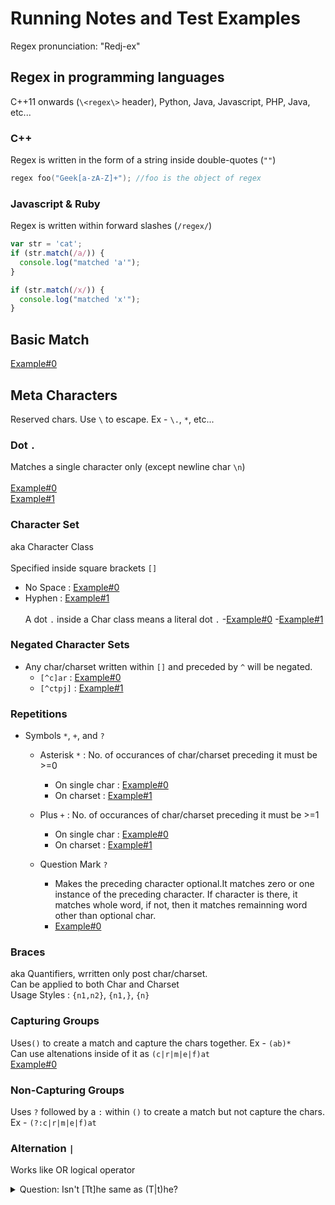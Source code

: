 # Running Notes and Test Examples

Regex pronunciation: "Redj-ex"

## Regex in programming languages

C++11 onwards (`\<regex\>` header), Python, Java, Javascript, PHP, Java, etc...

### C++ 

Regex is written in the form of a string inside double-quotes (`""`)

```cpp
regex foo("Geek[a-zA-Z]+"); //foo is the object of regex 
```
### Javascript & Ruby

Regex is written within forward slashes (`/regex/`)

```js
var str = 'cat';
if (str.match(/a/)) {
  console.log("matched 'a'");
}

if (str.match(/x/)) {
  console.log("matched 'x'");
}
```

## Basic Match
[Example#0](https://www.regexpal.com/?fam=116958)

## Meta Characters
Reserved chars. Use `\` to escape. Ex - `\.`, `*`, etc...

### Dot `.`
Matches a single character only (except newline char `\n`)<br><br>
[Example#0](https://www.regexpal.com/?fam=116959)<br>
[Example#1](https://www.regexpal.com/?fam=116960)
  
### Character Set
aka Character Class<br><br>
Specified inside square brackets `[]`
  - No Space : [Example#0](https://www.regexpal.com/?fam=116961)
  - Hyphen : [Example#1](https://www.regexpal.com/?fam=116971)
<br><br>
A dot `.` inside a Char class means a literal dot `.`
  -[Example#0](https://www.regexpal.com/?fam=116963)
  -[Example#1](https://www.regexpal.com/?fam=116964)
  
### Negated Character Sets
- Any char/charset written within `[]` and preceded by `^` will be negated.
  - `[^c]ar` : [Example#0](https://www.regexpal.com/?fam=116965)
  - `[^ctpj]` : [Example#1](https://www.regexpal.com/?fam=116966)
  
### Repetitions
- Symbols `*`, `+`, and `?`
  - Asterisk `*` : No. of occurances of char/charset preceding it must be >=0 
    - On single char : [Example#0](https://www.regexpal.com/?fam=116967)
    - On charset : [Example#1](https://www.regexpal.com/?fam=116968)
    
  - Plus `+` : No. of occurances of char/charset preceding it must be >=1
    - On single char : [Example#0](https://www.regexpal.com/?fam=116969)
    - On charset : [Example#1](https://www.regexpal.com/?fam=116970)
    
  - Question Mark `?`
    - Makes the preceding character optional.It matches zero or one instance of the preceding character. If character is there, it matches whole word, if not, then it matches remainning word other than optional char. 
    - [Example#0](https://www.regexpal.com/?fam=116974)

### Braces
aka Quantifiers, wrritten only post char/charset.<br>
Can be applied to both Char and Charset<br>
Usage Styles : `{n1,n2}`, `{n1,}`, `{n}`

### Capturing Groups
Uses`()` to create a match and capture the chars together. Ex - `(ab)*`<br>
Can use altenations inside of it as `(c|r|m|e|f)at`<br>
[Example#0](https://www.regexpal.com/?fam=116976)

### Non-Capturing Groups
Uses `?` followed by a `:` within `()` to create a match but not capture the chars. Ex - `(?:c|r|m|e|f)at`

### Alternation `|`
Works like OR logical operator
<details>
  <summary>Question: Isn't [Tt]he same as (T|t)he?</summary>
  
  Ans: In the above case it's the same. But, alternations work at expression level and charset at char level only.
  We can alter between expressions using `|` as `abhi(shek|manyu)` but not as `abhi[shekmanyu]`.
  
</details> 
